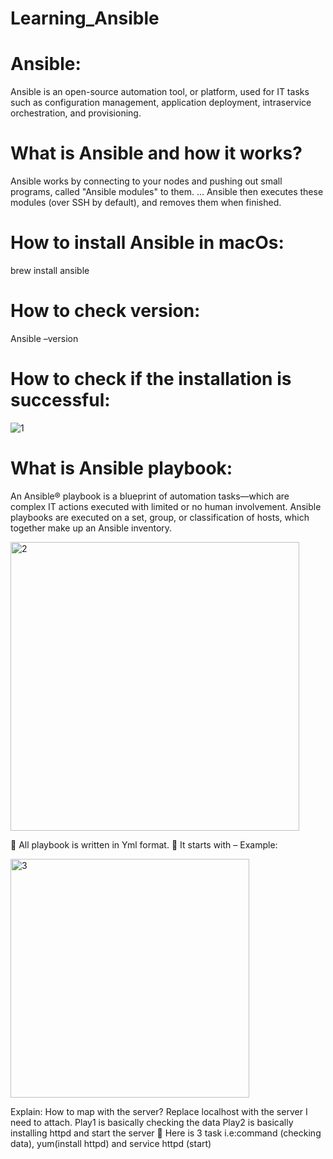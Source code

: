 # Learning_Ansible
# Ansible:
Ansible is an open-source automation tool, or platform, used for IT tasks such as configuration management, application deployment, intraservice orchestration, and provisioning.
# What is Ansible and how it works?
Ansible works by connecting to your nodes and pushing out small programs, called "Ansible modules" to them. ... Ansible then executes these modules (over SSH by default), and removes them when finished. 

# How to install Ansible in macOs:
brew install ansible

# How to check version:
Ansible –version

# How to check if the installation is successful:
![1](https://user-images.githubusercontent.com/33559730/109403851-47809e00-792e-11eb-8776-acd36c8de558.png)
 


# What is Ansible playbook:
An Ansible® playbook is a blueprint of automation tasks—which are complex IT actions executed with limited or no human involvement. Ansible playbooks are executed on a set, group, or classification of hosts, which together make up an Ansible inventory. 

<img width="462" alt="2" src="https://user-images.githubusercontent.com/33559730/109403873-962e3800-792e-11eb-9544-afb9a0bc6077.png">

	All playbook is written in Yml format.
	It starts with –
Example:

<img width="382" alt="3" src="https://user-images.githubusercontent.com/33559730/109403894-d392c580-792e-11eb-81ef-fed57da7a275.png">

 
Explain: How to map with the server?
Replace localhost with the server I need to attach.
Play1 is basically checking the data
Play2 is basically installing httpd and start the server
	Here is 3 task i.e:command (checking data), yum(install httpd) and service httpd (start)
